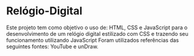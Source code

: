 # Relógio-Digital

Este projeto tem como objetivo o uso de: HTML, CSS e JavaScript para o desenvolvimento de um relógio digital estilizado com CSS e trazendo seu funcionamento utilizando JavaScript
Foram utilizados referências das seguintes fontes: YouTube e unDraw.
